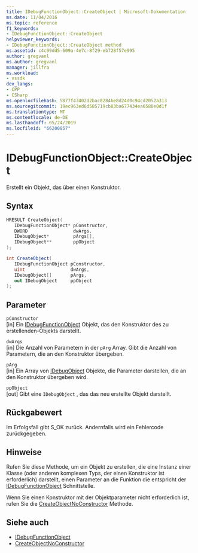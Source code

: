 ```yaml
---
title: IDebugFunctionObject::CreateObject | Microsoft-Dokumentation
ms.date: 11/04/2016
ms.topic: reference
f1_keywords:
- IDebugFunctionObject::CreateObject
helpviewer_keywords:
- IDebugFunctionObject::CreateObject method
ms.assetid: c4c99dd5-609a-4e7c-8f29-eb728f57e995
author: gregvanl
ms.author: gregvanl
manager: jillfra
ms.workload:
- vssdk
dev_langs:
- CPP
- CSharp
ms.openlocfilehash: 5877f43402d2bac8284be8d24d0c94cd2052a313
ms.sourcegitcommit: 19ec963ed6d585719cb83ba677434ea6580e0d1f
ms.translationtype: MT
ms.contentlocale: de-DE
ms.lasthandoff: 05/24/2019
ms.locfileid: "66200857"
---
```

# <a name="idebugfunctionobjectcreateobject"></a>IDebugFunctionObject::CreateObject
Erstellt ein Objekt, das über einen Konstruktor.

## <a name="syntax"></a>Syntax

```cpp
HRESULT CreateObject( 
   IDebugFunctionObject* pConstructor,
   DWORD                 dwArgs,
   IDebugObject*         pArgs[],
   IDebugObject**        ppObject
);
```

```csharp
int CreateObject(
   IDebugFunctionObject pConstructor,
   uint                 dwArgs,
   IDebugObject[]       pArgs,
   out IDebugObject     ppObject
);
```

## <a name="parameters"></a>Parameter
`pConstructor`\
[in] Ein [IDebugFunctionObject](../../../extensibility/debugger/reference/idebugfunctionobject.md) Objekt, das den Konstruktor des zu erstellenden-Objekts darstellt.

`dwArgs`\
[in] Die Anzahl von Parametern in der `pArg` Array. Gibt die Anzahl von Parametern, die an den Konstruktor übergeben.

`pArg`\
[in] Ein Array von [IDebugObject](../../../extensibility/debugger/reference/idebugobject.md) Objekte, die Parameter darstellen, die an den Konstruktor übergeben wird.

`ppObject`\
[out] Gibt eine `IDebugObject` , das das neu erstellte Objekt darstellt.

## <a name="return-value"></a>Rückgabewert
 Im Erfolgsfall gibt S_OK zurück. Andernfalls wird ein Fehlercode zurückgegeben.

## <a name="remarks"></a>Hinweise
 Rufen Sie diese Methode, um ein Objekt zu erstellen, die eine Instanz einer Klasse (oder anderen komplexen Typs, der einen Konstruktor ist erforderlich) darstellt, einen Parameter an die Funktion die entspricht der [IDebugFunctionObject](../../../extensibility/debugger/reference/idebugfunctionobject.md) Schnittstelle.

 Wenn Sie einen Konstruktor mit der Objektparameter nicht erforderlich ist, rufen Sie die [CreateObjectNoConstructor](../../../extensibility/debugger/reference/idebugfunctionobject-createobjectnoconstructor.md) Methode.

## <a name="see-also"></a>Siehe auch
- [IDebugFunctionObject](../../../extensibility/debugger/reference/idebugfunctionobject.md)
- [CreateObjectNoConstructor](../../../extensibility/debugger/reference/idebugfunctionobject-createobjectnoconstructor.md)